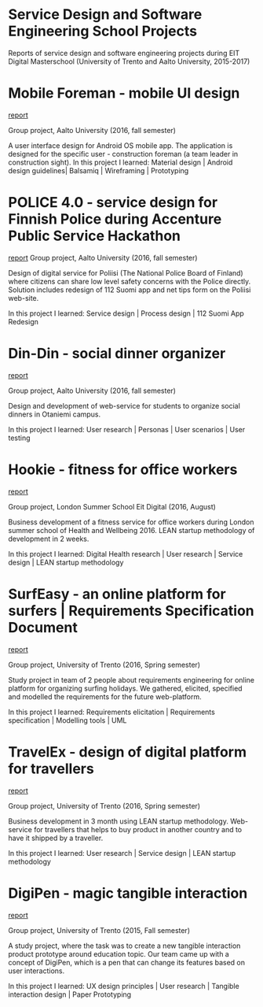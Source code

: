 # Service Design and Software Engineering School Projects
Reports of service design and software engineering projects during EIT Digital Masterschool (University of Trento and  Aalto University, 2015-2017)







# Mobile Foreman - mobile UI design 
[report](https://github.com/AnastasiaKarpenko/school_projects/blob/master/Mobile_Foreman_UI_design_Report.pdf)

Group project, Aalto University (2016, fall semester)

A user interface design for Android OS mobile app. The application is designed for the specific user - construction foreman (a team leader in construction sight).
In this project I learned: Material design | Android design guidelines| Balsamiq | Wireframing | Prototyping




# POLICE 4.0 - service design for Finnish Police during Accenture Public Service Hackathon 
[report](https://github.com/AnastasiaKarpenko/school_projects/blob/master/Police4.0_report.pdf)
Group project, Aalto University (2016, fall semester)

Design of digital service for Poliisi (The National Police Board of Finland) where citizens can share low level safety concerns with the Police directly. Solution includes redesign of 112 Suomi app and net tips form on the Poliisi web-site.

In this project I learned: Service design | Process design | 112 Suomi App Redesign




# Din-Din - social dinner organizer 
[report](https://github.com/AnastasiaKarpenko/school_projects/blob/master/Din-Din_service_report.pdf)

Group project, Aalto University (2016, fall semester)

Design and development of web-service for students to organize social dinners in Otaniemi campus.

In this project I learned: User research | Personas | User scenarios | User testing




# Hookie - fitness for office workers
[report](https://github.com/AnastasiaKarpenko/school_projects/blob/master/Hookie_Report.pdf)

Group project, London Summer School Eit Digital (2016, August)

Business development of a fitness service for office workers during London summer school of Health and Wellbeing 2016. LEAN startup methodology of development in 2 weeks.

In this project I learned: Digital Health research | User research | Service design | LEAN startup methodology





# SurfEasy - an online platform for surfers | Requirements Specification Document
[report](https://github.com/AnastasiaKarpenko/school_projects/blob/master/SurfEasy_Requirements_report.pdf)

Group project, University of Trento (2016, Spring semester)

Study project in team of 2 people about requirements engineering for online platform for organizing surfing holidays. We gathered, elicited, specified and modelled the requirements for the future web-platform.

In this project I learned: Requirements elicitation | Requirements specification | Modelling tools | UML





# TravelEx - design of digital platform for travellers
[report](https://github.com/AnastasiaKarpenko/school_projects/)

Group project, University of Trento (2016, Spring semester)

Business development in 3 month using LEAN startup methodology. Web-service for travellers that helps to buy product in another country and to have it shipped by a traveller.

In this project I learned: User research | Service design | LEAN startup methodology





# DigiPen - magic tangible interaction 
[report](https://github.com/AnastasiaKarpenko/school_projects/)

Group project, University of Trento (2015, Fall semester)

A study project, where the task was to create a new tangible interaction product prototype around education topic. Our team came up with a concept of DigiPen, which is a pen that can change its features based on user interactions.

In this project I learned: UX design principles | User research | Tangible interaction design | Paper Prototyping
